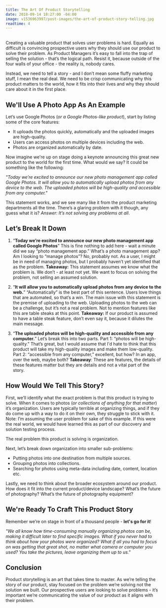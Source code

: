 ```yaml
---
title: The Art Of Product Storytelling
date: 2018-09-14 18:27:00 -04:00
image: v1536963997/post-images/the-art-of-product-story-telling.jpg
readtime: 4
---
```


<br>
Creating a valuable product that solves user problems is hard. Equally as difficult is convincing prospective users why they should use our product to solve their problem. As Product Managers it’s easy to fall into the trap of selling the solution - that’s the logical path. Resist it, because outside of the four walls of your office - the reality is, nobody cares.

Instead, we need to tell a story - and I don’t mean some fluffy marketing stuff, I mean the real deal. We need to be crisp communicating why this product matters to the world, how it fits into their lives and why they should care about it in the first place.

## We'll Use A Photo App As An Example
Let’s use Google Photos (*or a Google Photos-like product*), start by listing some of the core features:

* It uploads the photos quickly, automatically and the uploaded images are high-quality.
* Users can access photos on multiple devices including the web.
* Photos are organized automatically by date.

Now imagine we're up on stage doing a keynote announcing this great new product to the world for the first time. What would we say? It could be something like the following:

*"Today we’re excited to announce our new photo management app called Google Photos. It will allow you to automatically upload photos from any device to the web. The uploaded photos will be high-quality and accessible from any computer."*

This statement works, and we see many like it from the product marketing departments all the time. There’s a glaring problem with it though, any guess what it is? *Answer: It’s not solving any problems at all*.

## Let’s Break It Down
1. “**Today we’re excited to announce our new photo management app called Google Photos**”
This is fine nothing to add here - wait a minute did we say “photo management app.” What’s a photo management app? Am I looking to “manage photos”? No, probably not. As a user, I might be in need of managing photos, but I probably haven’t yet identified that as the problem.
**Takeaway:** This statement assumes we know what the problem is. We don’t - at least not yet. We want to focus on solving the problem, not selling an assumed solution.

2. “**It will allow you to automatically upload photos from any device to the web.**”
“Automatically” is the best part of this sentence. Users love things that are automated, so that’s a win. The main issue with this statement is the premise of uploading to the web. Uploading photos to the web can be a challenge, but it’s not a real problem. Not to mention features like this are table steaks at this point.
**Takeaway:** If our product is assumed to have a table steak feature, don’t even say it, because it dilutes the main message.

3. “**The uploaded photos will be high-quality and accessible from any computer.**”
Let’s break this into two parts. Part 1: “photos will be high-quality.” That’s great, but I would assume that I'd hate to think that this product will take my high-quality images and make them low-quality. Part 2: “accessible from any computer,” excellent, but how? In an app, over the web, maybe both?
**Takeaway**: These are features, the details of these features matter but they are details and not a vital part of the story.


## How Would We Tell This Story?
First, we’ll identify what the exact problem is that this product is trying to solve. When it comes to photos (*or collections of anything for that matter*) it’s organization. Users are typically terrible at organizing things, and if they do come up with a way to do it on their own, they struggle to stick with it. Note: I’m assuming the user problem for sake of this example. If this were the real world, we would have learned this as part of our discovery and solution testing process.

<span class="lead">The real problem this product is solving is organization</span>.

Next, let’s break down organization into smaller sub-problems:
* Putting photos into one destination from multiple sources.
* Grouping photos into collections.
* Searching for photos using meta-data including date, content, location etc.

Lastly, we need to think about the broader ecosystem around our product. How does it fit into the current product/device landscape? What’s the future of photography? What’s the future of photography equipment?

## We're Ready To Craft This Product Story
Remember we’re on stage in front of a thousand people - **let's go for it**!

*"We all know how time-consuming manually organizing photos can be, making it difficult later to find specific images. What if you never had to think about how your photos were organized? What if all you had to focus on was getting that great shot, no matter what camera or computer you used? You take the pictures, leave organizing them up to us."*

## Conclusion
Product storytelling is an art that takes time to master. As we’re telling the story of our product, stay focused on the problem we’re solving not the solution we built. Our prospective users are looking to solve problems - it’s important we’re communicating the value of our product as it aligns with their problem.
